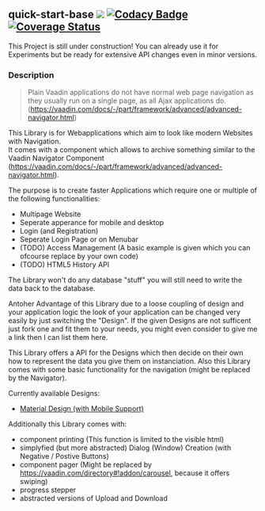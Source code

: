 ## quick-start-base [![](https://jitpack.io/v/appreciated/quick-start-base.svg)](https://jitpack.io/#appreciated/quick-start-base) [![Codacy Badge](https://api.codacy.com/project/badge/Grade/d06002d719e84a238f653e7143dd2641)](https://www.codacy.com/app/appreciated/quick-start-base?utm_source=github.com&amp;utm_medium=referral&amp;utm_content=appreciated/quick-start-base&amp;utm_campaign=Badge_Grade) [![Coverage Status](https://coveralls.io/repos/github/appreciated/quick-start-base/badge.svg?branch=master)](https://coveralls.io/github/appreciated/quick-start-base?branch=master)

This Project is still under construction! You can already use it for Experiments but be ready for extensive API changes even in minor versions.

### Description
>Plain Vaadin applications do not have normal web page navigation as they usually run on a single page, as all Ajax applications do. (https://vaadin.com/docs/-/part/framework/advanced/advanced-navigator.html)

This Library is for Webapplications which aim to look like modern Websites with Navigation.  
It comes with a component which allows to archive something similar to the Vaadin Navigator Component (https://vaadin.com/docs/-/part/framework/advanced/advanced-navigator.html). 

The purpose is to create faster Applications which require one or multiple of the following functionalities:
- Multipage Website
- Seperate apperance for mobile and desktop
- Login (and Registration)
- Seperate Login Page or on Menubar 
- (TODO) Access Management (A basic example is given which you can ofcourse replace by your own code)
- (TODO) HTML5 History API

The Library won't do any database "stuff" you will still need to write the data back to the database.  

Antoher Advantage of this Library due to a loose coupling of design and your application logic the look of your application can be changed very easily by just switching the "Design". If the given Designs are not sufficent just fork one and fit them to your needs, you might even consider to give me a link then I can list them here. 

This Library offers a API for the Designs which then decide on their own how to represent the data you give them on instanciation.
Also this Library comes with some basic functionality for the navigation (might be replaced by the Navigator).

Currently available Designs:
* [Material Design (with Mobile Support)](https://github.com/appreciated/quick-start-material)

Additionally this Library comes with:  
- component printing (This function is limited to the visible html)
- simplyfied (but more abstracted) Dialog (Window) Creation (with Negative / Postive Buttons)
- component pager (Might be replaced by https://vaadin.com/directory#!addon/carousel, because it offers swiping)
- progress stepper
- abstracted versions of Upload and Download
